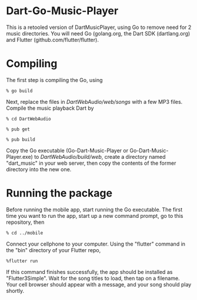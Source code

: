 # Dart-Go-Music-Player
This is a retooled version of DartMusicPlayer, using Go to remove need for 2 music directories. You will need Go (golang.org, the Dart SDK (dartlang.org) and Flutter (github.com/flutter/flutter).

# Compiling
The first step is compiling the Go, using

<code>% go build </code>

Next, replace the files in <em>DartWebAudio/web/songs</em> with a few MP3 files. Compile the music playback Dart by

<code>% cd DartWebAudio </code>

<code>% pub get </code>

<code>% pub build </code>

Copy the Go executable (Go-Dart-Music-Player or Go-Dart-Music-Player.exe) to <em>DartWebAudio/build/web</em>, create a directory named "dart_music" in your web server, then copy the contents of the former directory into the new one. 

# Running the package
Before running the mobile app, start running the Go executable. The first time you want to run the app, start up a new command prompt, go to this repository, then 

<code>% cd ../mobile </code>

Connect your cellphone to your computer. Using the "flutter" command in the "bin" directory of your Flutter repo, 

<code>%flutter run </code>

If this command finishes successfully, the app should be installed as "Flutter3Simple". Wait for the song titles to load, then tap on a filename. Your cell browser should appear with a message, and your song should play shortly.

